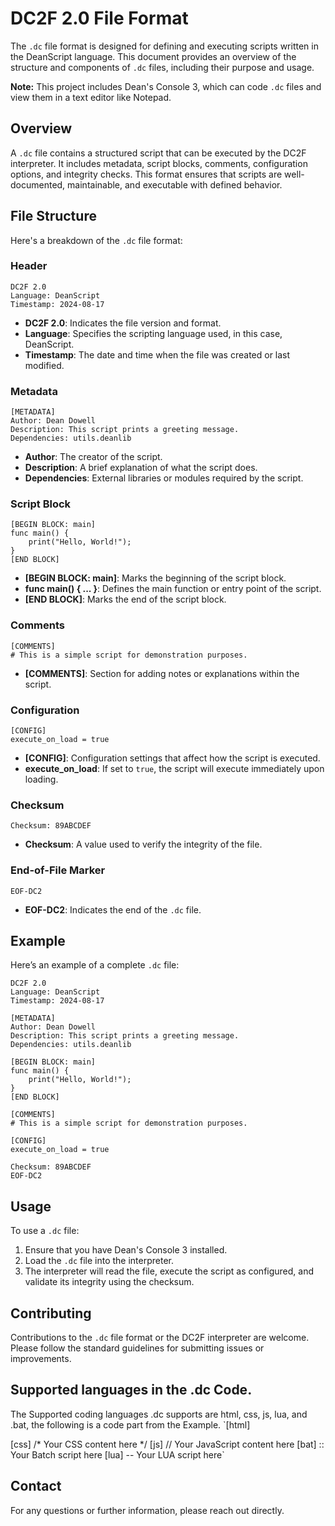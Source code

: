 # DC2F 2.0 File Format

The `.dc` file format is designed for defining and executing scripts written in the DeanScript language. This document provides an overview of the structure and components of `.dc` files, including their purpose and usage.

**Note:** This project includes Dean's Console 3, which can code `.dc` files and view them in a text editor like Notepad.

## Overview

A `.dc` file contains a structured script that can be executed by the DC2F interpreter. It includes metadata, script blocks, comments, configuration options, and integrity checks. This format ensures that scripts are well-documented, maintainable, and executable with defined behavior.

## File Structure

Here's a breakdown of the `.dc` file format:

### Header

```
DC2F 2.0
Language: DeanScript
Timestamp: 2024-08-17
```

- **DC2F 2.0**: Indicates the file version and format.
- **Language**: Specifies the scripting language used, in this case, DeanScript.
- **Timestamp**: The date and time when the file was created or last modified.

### Metadata

```
[METADATA]
Author: Dean Dowell
Description: This script prints a greeting message.
Dependencies: utils.deanlib
```

- **Author**: The creator of the script.
- **Description**: A brief explanation of what the script does.
- **Dependencies**: External libraries or modules required by the script.

### Script Block

```
[BEGIN BLOCK: main]
func main() {
    print("Hello, World!");
}
[END BLOCK]
```

- **[BEGIN BLOCK: main]**: Marks the beginning of the script block.
- **func main() { ... }**: Defines the main function or entry point of the script.
- **[END BLOCK]**: Marks the end of the script block.

### Comments

```
[COMMENTS]
# This is a simple script for demonstration purposes.
```

- **[COMMENTS]**: Section for adding notes or explanations within the script.

### Configuration

```
[CONFIG]
execute_on_load = true
```

- **[CONFIG]**: Configuration settings that affect how the script is executed.
- **execute_on_load**: If set to `true`, the script will execute immediately upon loading.

### Checksum

```
Checksum: 89ABCDEF
```

- **Checksum**: A value used to verify the integrity of the file.

### End-of-File Marker

```
EOF-DC2
```

- **EOF-DC2**: Indicates the end of the `.dc` file.

## Example

Here’s an example of a complete `.dc` file:

```
DC2F 2.0
Language: DeanScript
Timestamp: 2024-08-17

[METADATA]
Author: Dean Dowell
Description: This script prints a greeting message.
Dependencies: utils.deanlib

[BEGIN BLOCK: main]
func main() {
    print("Hello, World!");
}
[END BLOCK]

[COMMENTS]
# This is a simple script for demonstration purposes.

[CONFIG]
execute_on_load = true

Checksum: 89ABCDEF
EOF-DC2
```

## Usage

To use a `.dc` file:

1. Ensure that you have Dean's Console 3 installed.
2. Load the `.dc` file into the interpreter.
3. The interpreter will read the file, execute the script as configured, and validate its integrity using the checksum.

## Contributing

Contributions to the `.dc` file format or the DC2F interpreter are welcome. Please follow the standard guidelines for submitting issues or improvements.

## Supported languages in the .dc Code.

The Supported coding languages .dc supports are html, css, js, lua, and .bat, the following is a code part from the Example.
`[html]
<!-- Your HTML content here -->
[css]
/* Your CSS content here */
[js]
// Your JavaScript content here
[bat]
:: Your Batch script here
[lua]
-- Your LUA script here`

## Contact

For any questions or further information, please reach out directly.
